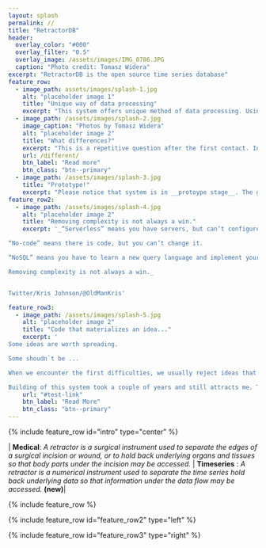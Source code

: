 ```yaml
---
layout: splash
permalink: //
title: "RetractorDB"
header:
  overlay_color: "#000"
  overlay_filter: "0.5"
  overlay_image: /assets/images/IMG_0786.JPG
  caption: "Photo credit: Tomasz Widera"
excerpt: "RetractorDB is the open source time series database"
feature_row:
  - image_path: assets/images/splash-1.jpg
    alt: "placeholder image 1"
    title: "Unique way of data processing"
    excerpt: "This system offers unique method of data processing. Using a declarative language, the system creates query execution plans based on __number theory__ equations."
  - image_path: /assets/images/splash-2.jpg
    image_caption: "Photos by Tomasz Widera"
    alt: "placeholder image 2"
    title: "What differences?"
    excerpt: "This is a repetitive question after the first contact. In short: This system can do what others cannot. But there more rocket science ..."
    url: /different/
    btn_label: "Read more"
    btn_class: "btn--primary"
  - image_path: /assets/images/splash-3.jpg
    title: "Prototype!"
    excerpt: "Please notice that system is in __protoype stage__. The goal is to create new standard for time series processing query languages. Take, learn and spread across all other projects. Good ideas should be supported."
feature_row2:
  - image_path: /assets/images/splash-4.jpg
    alt: "placeholder image 2"
    title: "Removing complexity is not always a win."
    excerpt: '_“Serverless” means you have servers, but can’t configure/customize them.

“No-code” means there is code, but you can’t change it.

“NoSQL” means you have to learn a new query language and implement your own transaction mechanisms.

Removing complexity is not always a win._


Twitter/Kris Johnson/@OldManKris'

feature_row3:
  - image_path: /assets/images/splash-5.jpg
    alt: "placeholder image 2"
    title: "Code that materializes an idea..."
    excerpt: '
Some ideas are worth spreading.

Some shoudn`t be ...

When we encounter the first difficulties, we usually reject ideas that are difficult to understand from the beginning.

Building of this system took a couple of years and still attracts me. The lonely path of discovering was quite fascinating and addictive. I hope that you will find beauty in this solution just as I did.'
    url: "#test-link"
    btn_label: "Read More"
    btn_class: "btn--primary"
---
```

{% include feature_row id="intro" type="center" %}

| __Medical__: _A retractor is a surgical instrument used to separate the edges of a surgical incision or wound, or to hold back underlying organs and tissues so that body parts under the incision may be accessed._ | __Timeseries__ : _A retractor is a numerical instrument used to separate the time series hold back underlying data so that information under the data flow may be accessed._ __(new)__|


{% include feature_row %}

{% include feature_row id="feature_row2" type="left" %}

{% include feature_row id="feature_row3" type="right" %}
